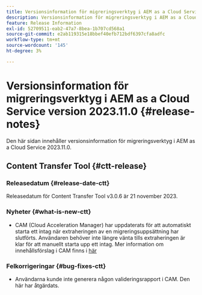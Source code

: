 ```yaml
---
title: Versionsinformation för migreringsverktyg i AEM as a Cloud Service version 2023.11.0
description: Versionsinformation för migreringsverktyg i AEM as a Cloud Service version 2023.11.0
feature: Release Information
exl-id: 52709511-eab2-47a7-8bea-1b707cd568a1
source-git-commit: e2ab119315e18bbef40efb712bdf6397cfa8adfc
workflow-type: tm+mt
source-wordcount: '145'
ht-degree: 3%

---
```


# Versionsinformation för migreringsverktyg i AEM as a Cloud Service version 2023.11.0 {#release-notes}

Den här sidan innehåller versionsinformation för migreringsverktyg i AEM as a Cloud Service 2023.11.0.

## Content Transfer Tool {#ctt-release}

### Releasedatum {#release-date-ctt}

Releasedatum för Content Transfer Tool v3.0.6 är 21 november 2023.

### Nyheter {#what-is-new-ctt}

* CAM (Cloud Acceleration Manager) har uppdaterats för att automatiskt starta ett intag när extraheringen av en migreringsuppsättning har slutförts.  Användaren behöver inte längre vänta tills extraheringen är klar för att manuellt starta upp ett intag. Mer information om innehållsförslag i CAM finns i [här](https://experienceleague.adobe.com/docs/experience-manager-cloud-service/content/migration-journey/cloud-migration/content-transfer-tool/ingesting-content.html#ingestion-process)

### Felkorrigeringar {#bug-fixes-ctt}

* Användarna kunde inte generera någon valideringsrapport i CAM. Den här har åtgärdats.
